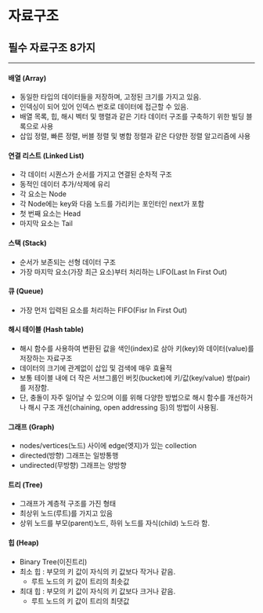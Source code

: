 # 자료구조
## 필수 자료구조 8가지
---
#### 배열 (Array)
- 동일한 타입의 데이터들을 저장하며, 고정된 크기를 가지고 있음.
- 인덱싱이 되어 있어 인덱스 번호로 데이터에 접근할 수 있음.
- 배열 목록, 힙, 해시  벡터 및 행렬과 같은 기타 데이터 구조를 구축하기 위한 빌딩 블록으로 사용
- 삽입 정렬, 빠른 정렬, 버블 정렬 및 병합 정렬과 같은 다양한 정렬 알고리즘에 사용

#### 연결 리스트 (Linked List)
- 각 데이터 시퀀스가 순서를 가지고 연결된 순차적 구조
- 동적인 데이터 추가/삭제에 유리
- 각 요소는 Node
- 각 Node에는 key와 다음 노드를 가리키는 포인터인 next가 포함
- 첫 번째 요소는 Head
- 마지막 요소는 Tail

#### 스택 (Stack)
- 순서가 보존되는 선형 데이터 구조
- 가장 마지막 요소(가장 최근 요소)부터 처리하는 LIFO(Last In First Out)
  
#### 큐 (Queue)
- 가장 먼저 입력된 요소를 처리하는 FIFO(Fisr In First Out)

#### 해시 테이블 (Hash table)
- 해시 함수를 사용하여 변환된 값을 색인(index)로 삼아 키(key)와 데이터(value)를 저장하는 자료구조
- 데이터의 크기에 관계없이 삽입 및 검색에 매우 효율적
- 보통 테이블 내에 더 작은 서브그룹인 버킷(bucket)에 키/값(key/value) 쌍(pair)를 저장함.
- 단, 충돌이 자주 일어날 수 있으며 이를 위해 다양한 방법으로 해시 함수를 개선하거나 해시  구조 개선(chaining, open addressing 등)의 방법이 사용됨.

#### 그래프 (Graph)
- nodes/vertices(노드) 사이에 edge(엣지)가 있는 collection
- directed(방향) 그래프는 일방통행
- undirected(무방향) 그래프는 양방향

#### 트리 (Tree)
- 그래프가 계층적 구조를 가진 형태
- 최상위 노드(루트)를 가지고 있음
- 상위 노드를 부모(parent)노드, 하위 노드를 자식(child) 노드라 함.

#### 힙 (Heap)
- Binary Tree(이진트리)
- 최소 힙 : 부모의 키 값이 자식의 키 값보다 작거나 같음.
  - 루트 노드의 키 값이 트리의 최솟값
- 최대 힙 : 부모의 키 값이 자식의 키 값보다 크거나 같음.
  - 루트 노드의 키 값이 트리의 최댓값